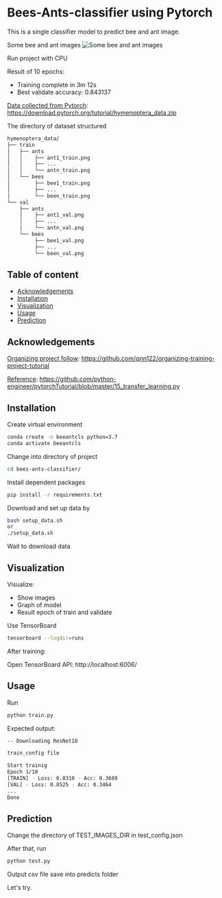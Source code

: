 ﻿# Bees-Ants-classifier using Pytorch
This is a single classifier model to predict bee and ant image.

Some bee and ant images
![Some bee and ant images](https://github.com/vnk8071/bees-ants-classifier-pytorch/blob/master/images/bees_ants.PNG)

Run project with CPU

Result of 10 epochs:
- Training complete in 3m 12s
- Best validate accuracy: 0.843137

<ins>Data collected from Pytorch</ins>: https://download.pytorch.org/tutorial/hymenoptera_data.zip

The directory of dataset structured

```bash
hymenoptera_data/
├── train
│   ├── ants
│   │    ├── ant1_train.png
│   │    ├── ...
│   │    └── antn_train.png
│   └── bees
│        ├── bee1_train.png
│        ├── ...
│        └── been_train.png
└── val
    ├── ants
    │    ├── ant1_val.png   
    │    ├── ... 
    │    └── antn_val.png   
    └── bees
         ├── bee1_val.png     
         ├── ...       
         └── been_val.png
```

## Table of content
* [Acknowledgements](#Acknowledgements)
* [Installation](#Installation)
* [Visualization](#Visualizaztion)
* [Usage](#Usage)
* [Prediction](#Prediction)

## Acknowledgements
<ins>Organizing project follow</ins>: https://github.com/qnn122/organizing-training-project-tutorial

<ins>Reference</ins>: https://github.com/python-engineer/pytorchTutorial/blob/master/15_transfer_learning.py

## Installation
Create virtual environment
```bash
conda create -n beeantcls python=3.7
conda activate beeantcls
```
Change into directory of project
```bash
cd bees-ants-classifier/
```
Install dependent packages
```bash
pip install -r requirements.txt
```

Download and set up data by
```bash
bash setup_data.sh
or
./setup_data.sh
```

Wait to download data

## Visualization
Visualize:
- Show images
- Graph of model 
- Result epoch of train and validate  

Use TensorBoard 
```bash
tensorboard --logdir=runs
```

After training:

Open TensorBoard API: http://localhost:6006/

## Usage
Run
```bash
python train.py
```

Expected output:
```bash
-- Downloading ResNet18

train_config file

Start trainig
Epoch 1/10
[TRAIN] - Loss: 0.8310 - Acc: 0.3689
[VAL] - Loss: 0.8525 - Acc: 0.3464
...
Done
```

## Prediction
Change the directory of TEST_IMAGES_DIR in test_config.json

After that, run
```bash
python test.py
```

Output csv file save into predicts folder

Let's try.

